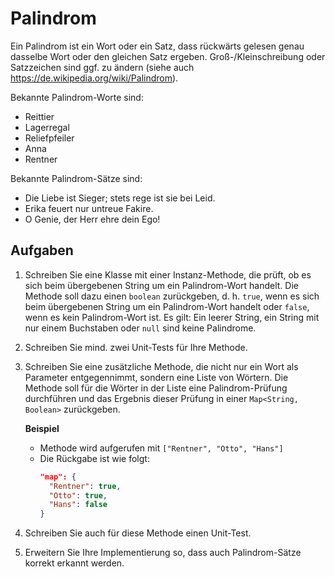 # Palindrom

Ein Palindrom ist ein Wort oder ein Satz, dass rückwärts gelesen genau dasselbe Wort oder den gleichen Satz ergeben. Groß-/Kleinschreibung oder Satzzeichen sind ggf. zu ändern (siehe auch <https://de.wikipedia.org/wiki/Palindrom>).

Bekannte Palindrom-Worte sind:
- Reittier
- Lagerregal
- Reliefpfeiler
- Anna
- Rentner

Bekannte Palindrom-Sätze sind:
- Die Liebe ist Sieger; stets rege ist sie bei Leid.
- Erika feuert nur untreue Fakire.
- O Genie, der Herr ehre dein Ego!

## Aufgaben

1. Schreiben Sie eine Klasse mit einer Instanz-Methode, die prüft, ob es sich beim übergebenen String um ein Palindrom-Wort handelt. Die Methode soll dazu einen `boolean` zurückgeben, d. h. `true`, wenn es sich beim übergebenen String um ein Palindrom-Wort handelt oder `false`, wenn es kein Palindrom-Wort ist. Es gilt: Ein leerer String, ein String mit nur einem Buchstaben oder `null` sind keine Palindrome.
2. Schreiben Sie mind. zwei Unit-Tests für Ihre Methode.
3. Schreiben Sie eine zusätzliche Methode, die nicht nur ein Wort als Parameter entgegennimmt, sondern eine Liste von Wörtern. Die Methode soll für die Wörter in der Liste eine Palindrom-Prüfung durchführen und das Ergebnis dieser Prüfung in einer `Map<String, Boolean>` zurückgeben.

   **Beispiel**
    - Methode wird aufgerufen mit `["Rentner", "Otto", "Hans"]`
    - Die Rückgabe ist wie folgt:
      ```json
      "map": {
        "Rentner": true, 
        "Otto": true, 
        "Hans": false 
      }
      ```

4. Schreiben Sie auch für diese Methode einen Unit-Test.
5. Erweitern Sie Ihre Implementierung so, dass auch Palindrom-Sätze korrekt erkannt werden.
